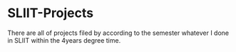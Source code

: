 # SLIIT-Projects
There are all of projects filed by according to the semester whatever I done in SLIIT within the 4years degree time.

